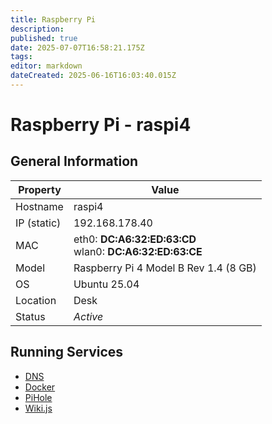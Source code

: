 ```yaml
---
title: Raspberry Pi
description: 
published: true
date: 2025-07-07T16:58:21.175Z
tags: 
editor: markdown
dateCreated: 2025-06-16T16:03:40.015Z
---
```


# Raspberry Pi - raspi4


## General Information

| Property | Value |
| ---- | ----- |
| Hostname | raspi4 |
| IP (static) | 192.168.178.40 |
| MAC | eth0: **DC:A6:32:ED:63:CD**<br>wlan0: **DC:A6:32:ED:63:CE** |
| Model | Raspberry Pi 4 Model B Rev 1.4 (8 GB) |
| OS  | Ubuntu 25.04 |
| Location | Desk |
| Status | *Active* |

## Running Services

- [DNS](/other_projects/dns)
- [Docker](/other_projects/docker)
- [PiHole](/other_projects/pihole)
- [Wiki.js](/other_projects/wikijs)